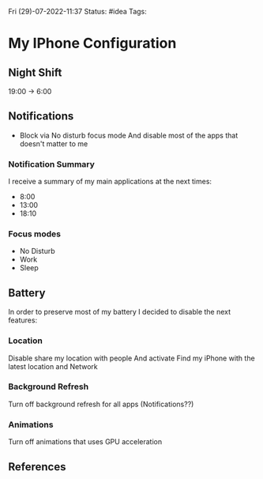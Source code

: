  Fri (29)-07-2022-11:37
Status: #idea
Tags:

# My IPhone Configuration

## Night Shift
19:00 -> 6:00

## Notifications
- Block via No disturb focus mode
And disable most of the apps that doesn't matter to me

### Notification Summary
I receive a summary of my main applications at the next times:
- 8:00
- 13:00
- 18:10


### Focus modes
- No Disturb
- Work
- Sleep

## Battery
In order to preserve most of my battery I decided to disable the next features:

### Location

Disable share my location with people
And activate Find my iPhone  with the latest location and Network


### Background Refresh
Turn off background refresh for all apps (Notifications??)

### Animations
Turn off animations that uses GPU acceleration

## References
